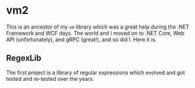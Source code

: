 # vm2
This is an ancestor of my `vm` library which was a great help during the .NET Framework and WCF days. The world and I moved on to .NET Core, Web API (unfortunately), and gRPC (great!), and so did I. Here it is.

## RegexLib

The first project is a library of regular expressions which evolved and got tested and re-tested over the years.
